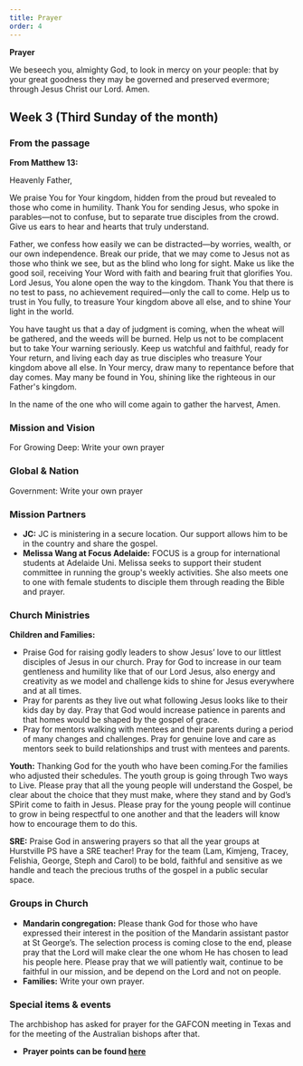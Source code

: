 ```yaml
---
title: Prayer
order: 4
---
```

**Prayer**

We beseech you, almighty God, to look in mercy on your people: that by your great goodness they may be governed and preserved evermore; through Jesus Christ our Lord. Amen.




## Week 3 (Third Sunday of the month)

### From the passage ###
**From Matthew 13:**

Heavenly Father,

We praise You for Your kingdom, hidden from the proud but revealed to those who come in humility. Thank You for sending Jesus, who spoke in parables—not to confuse, but to separate true disciples from the crowd. Give us ears to hear and hearts that truly understand.

Father, we confess how easily we can be distracted—by worries, wealth, or our own independence. Break our pride, that we may come to Jesus not as those who think we see, but as the blind who long for sight. Make us like the good soil, receiving Your Word with faith and bearing fruit that glorifies You.
Lord Jesus, You alone open the way to the kingdom. Thank You that there is no test to pass, no achievement required—only the call to come. Help us to trust in You fully, to treasure Your kingdom above all else, and to shine Your light in the world.

You have taught us that a day of judgment is coming, when the wheat will be gathered, and the weeds will be burned. Help us not to be complacent but to take Your warning seriously. Keep us watchful and faithful, ready for Your return, and living each day as true disciples who treasure Your kingdom above all else.
In Your mercy, draw many to repentance before that day comes. May many be found in You, shining like the righteous in our Father's kingdom.

In the  name of the one who will come again to gather the harvest,
Amen.

### Mission and Vision ###
For Growing Deep: Write your own prayer
  
### Global & Nation ###
Government: Write your own prayer

### Mission Partners ###
- **JC:** JC is ministering in a secure location. Our support allows him to be in the country and share the gospel.
- **Melissa Wang at Focus Adelaide:** FOCUS is a group for international students at Adelaide Uni. Melissa seeks to support their student committee in running the group's weekly activities. She also meets one to one with female students to disciple them through reading the Bible and prayer.


### Church Ministries ###
**Children and Families:**
- Praise God for raising godly leaders to show Jesus’ love to our littlest disciples of Jesus in our church. Pray for God to increase in our team gentleness and  humility like that of our Lord Jesus, also energy and creativity as we model and challenge kids to shine for Jesus everywhere and at all times.
- Pray for parents as they live out what following Jesus looks like to their kids day by day. Pray that God would increase patience in parents and that homes would be shaped by the gospel of grace.
- Pray for mentors walking with mentees and their parents during a period of many changes and challenges. Pray for genuine love and care as mentors seek to build relationships and trust with mentees and parents.

**Youth:**
Thanking God for the youth who have been coming.For the families who adjusted their schedules.  The youth group is going through Two ways to Live. Please pray that all the young people will understand the Gospel, be clear about the choice that they must make, where they stand and by God’s SPirit come to faith in Jesus. Please pray for the young people will continue to grow in being respectful to one another and that the leaders will know how to encourage them to do this.

**SRE:**
Praise God in answering prayers so that all the year groups at Hurstville PS have a SRE teacher! Pray for the team (Lam, Kimjeng, Tracey, Felishia, George, Steph and Carol) to be bold, faithful and sensitive as we handle and teach the precious truths of the gospel in a public secular space.


### Groups in Church ###
- **Mandarin congregation:** Please thank God for those who have expressed their interest in the position of the Mandarin assistant pastor at St George’s. The selection process is coming close to the end, please pray that the Lord will make clear the one whom He has chosen to lead his people here. Please pray that we will patiently wait, continue to be faithful in our mission, and be depend on the Lord and not on people.
- **Families:** Write your own prayer.


### Special items & events ###
The archbishop has asked for prayer for the GAFCON meeting in Texas and for the meeting of the Australian bishops after that.  



- **Prayer points can be found [here](https://stgeorgeshurstville.org.au/prayer)**

